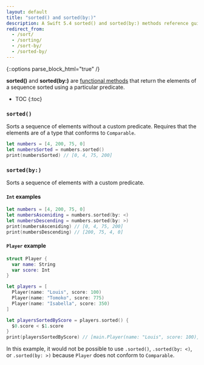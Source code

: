 ```yaml
---
layout: default
title: "sorted() and sorted(by:)"
description: A Swift 5.4 sorted() and sorted(by:) methods reference guide, with examples for both.
redirect_from:
  - /sort/
  - /sorting/
  - /sort-by/
  - /sorted-by/
---
```

{::options parse_block_html="true" /}

**sorted()** and **sorted(by:)** are [functional methods](/functional-methods-comparison) that return the elements of a sequence sorted using a particular predicate.

* TOC
{:toc}

### `sorted()`

Sorts a sequence of elements without a custom predicate. Requires that the elements are of a type that conforms to `Comparable`.

```swift
let numbers = [4, 200, 75, 0]
let numbersSorted = numbers.sorted()
print(numbersSorted) // [0, 4, 75, 200]
```

### `sorted(by:)`

Sorts a sequence of elements with a custom predicate.

#### `Int` examples

```swift
let numbers = [4, 200, 75, 0]
let numbersAsceniding = numbers.sorted(by: <)
let numbersDescending = numbers.sorted(by: >)
print(numbersAsceniding) // [0, 4, 75, 200]
print(numbersDescending) // [200, 75, 4, 0]
```

#### `Player` example

```swift
struct Player {
  var name: String
  var score: Int
}

let players = [
  Player(name: "Louis", score: 100)
  Player(name: "Tomoko", score: 775)
  Player(name: "Isabella", score: 350)
]

let playersSortedByScore = players.sorted() {
  $0.score < $1.score
}
print(playersSortedByScore) // [main.Player(name: "Louis", score: 100), main.Player(name: "Isabella", score: 350), main.Player(name: "Tomoko", score: 775)]
```

In this example, it would not be possible to use `.sorted()`, `.sorted(by: <)`, or `.sorted(by: >)` because `Player` does not conform to `Comparable`.
